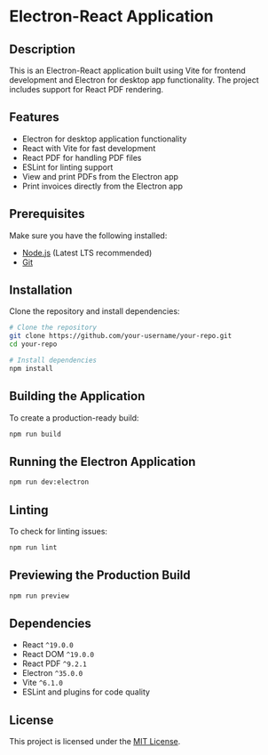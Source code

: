 # Electron-React Application

## Description
This is an Electron-React application built using Vite for frontend development and Electron for desktop app functionality. The project includes support for React PDF rendering.

## Features
- Electron for desktop application functionality
- React with Vite for fast development
- React PDF for handling PDF files
- ESLint for linting support
- View and print PDFs from the Electron app
- Print invoices directly from the Electron app

## Prerequisites
Make sure you have the following installed:
- [Node.js](https://nodejs.org/) (Latest LTS recommended)
- [Git](https://git-scm.com/)

## Installation
Clone the repository and install dependencies:

```sh
# Clone the repository
git clone https://github.com/your-username/your-repo.git
cd your-repo

# Install dependencies
npm install
```

## Building the Application
To create a production-ready build:
```sh
npm run build
```


## Running the Electron Application

```sh
npm run dev:electron
```



## Linting
To check for linting issues:
```sh
npm run lint
```

## Previewing the Production Build
```sh
npm run preview
```

## Dependencies
- React `^19.0.0`
- React DOM `^19.0.0`
- React PDF `^9.2.1`
- Electron `^35.0.0`
- Vite `^6.1.0`
- ESLint and plugins for code quality

## License
This project is licensed under the [MIT License](LICENSE).

